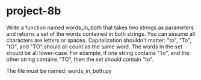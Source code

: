# project-8b

Write a function named words_in_both that takes two strings as parameters and returns a set of the words contained in both strings.  You can assume all characters are letters or spaces.  Capitalization shouldn't matter: "to", "To", "tO", and "TO" should all count as the same word.  The words in the set should be all lower-case.  For example, if one string contains "To", and the other string contains "TO", then the set should contain "to".

The file must be named: words_in_both.py
